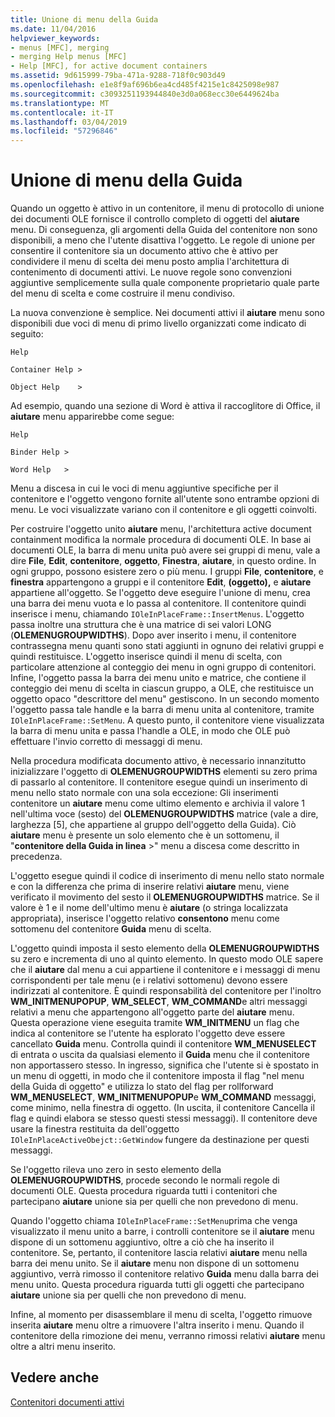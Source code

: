 ```yaml
---
title: Unione di menu della Guida
ms.date: 11/04/2016
helpviewer_keywords:
- menus [MFC], merging
- merging Help menus [MFC]
- Help [MFC], for active document containers
ms.assetid: 9d615999-79ba-471a-9288-718f0c903d49
ms.openlocfilehash: e1e8f9af696b6ea4cd485f4215e1c8425098e987
ms.sourcegitcommit: c3093251193944840e3d0a068ecc30e6449624ba
ms.translationtype: MT
ms.contentlocale: it-IT
ms.lasthandoff: 03/04/2019
ms.locfileid: "57296846"
---
```

# <a name="help-menu-merging"></a>Unione di menu della Guida

Quando un oggetto è attivo in un contenitore, il menu di protocollo di unione dei documenti OLE fornisce il controllo completo di oggetti del **aiutare** menu. Di conseguenza, gli argomenti della Guida del contenitore non sono disponibili, a meno che l'utente disattiva l'oggetto. Le regole di unione per consentire il contenitore sia un documento attivo che è attivo per condividere il menu di scelta dei menu posto amplia l'architettura di contenimento di documenti attivi. Le nuove regole sono convenzioni aggiuntive semplicemente sulla quale componente proprietario quale parte del menu di scelta e come costruire il menu condiviso.

La nuova convenzione è semplice. Nei documenti attivi il **aiutare** menu sono disponibili due voci di menu di primo livello organizzati come indicato di seguito:

`Help`

`Container Help >`

`Object Help    >`

Ad esempio, quando una sezione di Word è attiva il raccoglitore di Office, il **aiutare** menu apparirebbe come segue:

`Help`

`Binder Help >`

`Word Help   >`

Menu a discesa in cui le voci di menu aggiuntive specifiche per il contenitore e l'oggetto vengono fornite all'utente sono entrambe opzioni di menu. Le voci visualizzate variano con il contenitore e gli oggetti coinvolti.

Per costruire l'oggetto unito **aiutare** menu, l'architettura active document containment modifica la normale procedura di documenti OLE. In base ai documenti OLE, la barra di menu unita può avere sei gruppi di menu, vale a dire **File**, **Edit**, **contenitore**, **oggetto**,  **Finestra**, **aiutare**, in questo ordine. In ogni gruppo, possono esistere zero o più menu. I gruppi **File**, **contenitore**, e **finestra** appartengono a gruppi e il contenitore **Edit**, **(oggetto),** e **aiutare** appartiene all'oggetto. Se l'oggetto deve eseguire l'unione di menu, crea una barra dei menu vuota e lo passa al contenitore. Il contenitore quindi inserisce i menu, chiamando `IOleInPlaceFrame::InsertMenus`. L'oggetto passa inoltre una struttura che è una matrice di sei valori LONG (**OLEMENUGROUPWIDTHS**). Dopo aver inserito i menu, il contenitore contrassegna menu quanti sono stati aggiunti in ognuno dei relativi gruppi e quindi restituisce. L'oggetto inserisce quindi il menu di scelta, con particolare attenzione al conteggio dei menu in ogni gruppo di contenitori. Infine, l'oggetto passa la barra dei menu unito e matrice, che contiene il conteggio dei menu di scelta in ciascun gruppo, a OLE, che restituisce un oggetto opaco "descrittore del menu" gestiscono. In un secondo momento l'oggetto passa tale handle e la barra di menu unita al contenitore, tramite `IOleInPlaceFrame::SetMenu`. A questo punto, il contenitore viene visualizzata la barra di menu unita e passa l'handle a OLE, in modo che OLE può effettuare l'invio corretto di messaggi di menu.

Nella procedura modificata documento attivo, è necessario innanzitutto inizializzare l'oggetto di **OLEMENUGROUPWIDTHS** elementi su zero prima di passarlo al contenitore. Il contenitore esegue quindi un inserimento di menu nello stato normale con una sola eccezione: Gli inserimenti contenitore un **aiutare** menu come ultimo elemento e archivia il valore 1 nell'ultima voce (sesto) del **OLEMENUGROUPWIDTHS** matrice (vale a dire, larghezza [5], che appartiene al gruppo dell'oggetto della Guida). Ciò **aiutare** menu è presente un solo elemento che è un sottomenu, il "**contenitore della Guida in linea** >" menu a discesa come descritto in precedenza.

L'oggetto esegue quindi il codice di inserimento di menu nello stato normale e con la differenza che prima di inserire relativi **aiutare** menu, viene verificato il movimento del sesto il **OLEMENUGROUPWIDTHS** matrice. Se il valore è 1 e il nome dell'ultimo menu è **aiutare** (o stringa localizzata appropriata), inserisce l'oggetto relativo **consentono** menu come sottomenu del contenitore **Guida** menu di scelta.

L'oggetto quindi imposta il sesto elemento della **OLEMENUGROUPWIDTHS** su zero e incrementa di uno al quinto elemento. In questo modo OLE sapere che il **aiutare** dal menu a cui appartiene il contenitore e i messaggi di menu corrispondenti per tale menu (e i relativi sottomenu) devono essere indirizzati al contenitore. È quindi responsabilità del contenitore per l'inoltro **WM_INITMENUPOPUP**, **WM_SELECT**, **WM_COMMAND**e altri messaggi relativi a menu che appartengono all'oggetto parte del **aiutare** menu. Questa operazione viene eseguita tramite **WM_INITMENU** un flag che indica al contenitore se l'utente ha esplorato l'oggetto deve essere cancellato **Guida** menu. Controlla quindi il contenitore **WM_MENUSELECT** di entrata o uscita da qualsiasi elemento il **Guida** menu che il contenitore non apportassero stesso. In ingresso, significa che l'utente si è spostato in un menu di oggetti, in modo che il contenitore imposta il flag "nel menu della Guida di oggetto" e utilizza lo stato del flag per rollforward **WM_MENUSELECT**, **WM_INITMENUPOPUP**e  **WM_COMMAND** messaggi, come minimo, nella finestra di oggetto. (In uscita, il contenitore Cancella il flag e quindi elabora se stesso questi stessi messaggi). Il contenitore deve usare la finestra restituita da dell'oggetto `IOleInPlaceActiveObejct::GetWindow` fungere da destinazione per questi messaggi.

Se l'oggetto rileva uno zero in sesto elemento della **OLEMENUGROUPWIDTHS**, procede secondo le normali regole di documenti OLE. Questa procedura riguarda tutti i contenitori che partecipano **aiutare** unione sia per quelli che non prevedono di menu.

Quando l'oggetto chiama `IOleInPlaceFrame::SetMenu`prima che venga visualizzato il menu unito a barre, i controlli contenitore se il **aiutare** menu dispone di un sottomenu aggiuntivo, oltre a ciò che ha inserito il contenitore. Se, pertanto, il contenitore lascia relativi **aiutare** menu nella barra dei menu unito. Se il **aiutare** menu non dispone di un sottomenu aggiuntivo, verrà rimosso il contenitore relativo **Guida** menu dalla barra dei menu unito. Questa procedura riguarda tutti gli oggetti che partecipano **aiutare** unione sia per quelli che non prevedono di menu.

Infine, al momento per disassemblare il menu di scelta, l'oggetto rimuove inserita **aiutare** menu oltre a rimuovere l'altra inserito i menu. Quando il contenitore della rimozione dei menu, verranno rimossi relativi **aiutare** menu oltre a altri menu inserito.

## <a name="see-also"></a>Vedere anche

[Contenitori documenti attivi](../mfc/active-document-containers.md)
